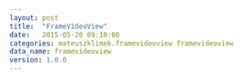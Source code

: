 ```yaml
---
layout: post
title:  "FrameVideoView"
date:   2015-05-20 09:10:00
categories: mateuszklimek.framevideoview framevideoview
data_name: framevideoview
version: 1.0.0
---
```

